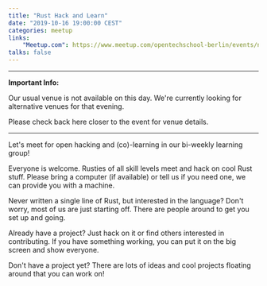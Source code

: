 ```yaml
---
title: "Rust Hack and Learn"
date: "2019-10-16 19:00:00 CEST"
categories: meetup
links:
    "Meetup.com": https://www.meetup.com/opentechschool-berlin/events/nxdpgryznbvb/
talks: false
---
```


---

**Important Info:**

Our usual venue is not available on this day.
We're currently looking for alternative venues for that evening.

Please check back here closer to the event for venue details.

---

Let's meet for open hacking and (co)-learning in our bi-weekly learning group!

Everyone is welcome. Rusties of all skill levels meet and hack on cool Rust stuff. Please bring a computer (if available) or tell us if you need one, we can provide you with a machine.

Never written a single line of Rust, but interested in the language? Don't worry, most of us are just starting off. There are people around to get you set up and going.

Already have a project? Just hack on it or find others interested in contributing. If you have something working, you can put it on the big screen and show everyone.

Don't have a project yet? There are lots of ideas and cool projects floating around that you can work on!
